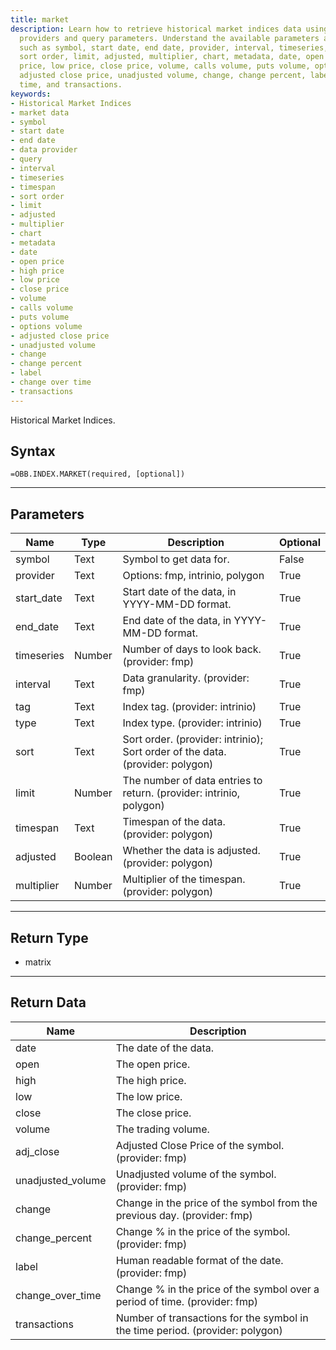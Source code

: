 ```yaml
---
title: market
description: Learn how to retrieve historical market indices data using various data
  providers and query parameters. Understand the available parameters and return values,
  such as symbol, start date, end date, provider, interval, timeseries, timespan,
  sort order, limit, adjusted, multiplier, chart, metadata, date, open price, high
  price, low price, close price, volume, calls volume, puts volume, options volume,
  adjusted close price, unadjusted volume, change, change percent, label, change over
  time, and transactions.
keywords: 
- Historical Market Indices
- market data
- symbol
- start date
- end date
- data provider
- query
- interval
- timeseries
- timespan
- sort order
- limit
- adjusted
- multiplier
- chart
- metadata
- date
- open price
- high price
- low price
- close price
- volume
- calls volume
- puts volume
- options volume
- adjusted close price
- unadjusted volume
- change
- change percent
- label
- change over time
- transactions
---
```


<!-- markdownlint-disable MD041 -->

Historical Market Indices.

## Syntax

```excel wordwrap
=OBB.INDEX.MARKET(required, [optional])
```

---

## Parameters

| Name | Type | Description | Optional |
| ---- | ---- | ----------- | -------- |
| symbol | Text | Symbol to get data for. | False |
| provider | Text | Options: fmp, intrinio, polygon | True |
| start_date | Text | Start date of the data, in YYYY-MM-DD format. | True |
| end_date | Text | End date of the data, in YYYY-MM-DD format. | True |
| timeseries | Number | Number of days to look back. (provider: fmp) | True |
| interval | Text | Data granularity. (provider: fmp) | True |
| tag | Text | Index tag. (provider: intrinio) | True |
| type | Text | Index type. (provider: intrinio) | True |
| sort | Text | Sort order. (provider: intrinio); Sort order of the data. (provider: polygon) | True |
| limit | Number | The number of data entries to return. (provider: intrinio, polygon) | True |
| timespan | Text | Timespan of the data. (provider: polygon) | True |
| adjusted | Boolean | Whether the data is adjusted. (provider: polygon) | True |
| multiplier | Number | Multiplier of the timespan. (provider: polygon) | True |

---

## Return Type

* matrix

---

## Return Data

| Name | Description |
| ---- | ----------- |
| date | The date of the data.  |
| open | The open price.  |
| high | The high price.  |
| low | The low price.  |
| close | The close price.  |
| volume | The trading volume.  |
| adj_close | Adjusted Close Price of the symbol. (provider: fmp) |
| unadjusted_volume | Unadjusted volume of the symbol. (provider: fmp) |
| change | Change in the price of the symbol from the previous day. (provider: fmp) |
| change_percent | Change % in the price of the symbol. (provider: fmp) |
| label | Human readable format of the date. (provider: fmp) |
| change_over_time | Change % in the price of the symbol over a period of time. (provider: fmp) |
| transactions | Number of transactions for the symbol in the time period. (provider: polygon) |
